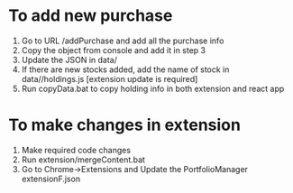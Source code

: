 # To add new purchase
1. Go to URL /addPurchase and add all the purchase info
2. Copy the object from console and add it in step 3
3. Update the JSON in data/<username>
4. If there are new stocks added, add the name of stock in data/<username>/holdings.js [extension update is required]
5. Run copyData.bat to copy holding info in both extension and react app

# To make changes in extension
1. Make required code changes
2. Run extension/mergeContent.bat
3. Go to Chrome->Extensions and Update the PortfolioManager extensionF.json
